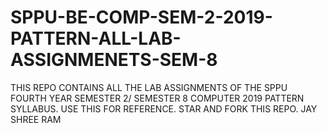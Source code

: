 # SPPU-BE-COMP-SEM-2-2019-PATTERN-ALL-LAB-ASSIGNMENETS-SEM-8
THIS REPO CONTAINS ALL THE LAB ASSIGNMENTS OF THE SPPU FOURTH YEAR SEMESTER 2/ SEMESTER 8 COMPUTER 2019 PATTERN SYLLABUS. USE THIS FOR REFERENCE. STAR AND FORK THIS REPO. JAY SHREE RAM
